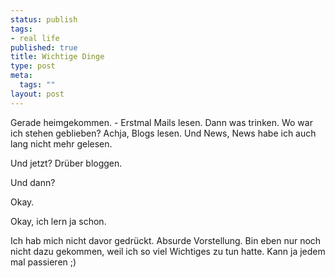 ```yaml
--- 
status: publish
tags: 
- real life
published: true
title: Wichtige Dinge
type: post
meta: 
  tags: ""
layout: post
---
```

Gerade heimgekommen. - Erstmal Mails lesen. Dann was trinken. Wo war ich stehen geblieben? Achja, Blogs lesen. Und News, News habe ich auch lang nicht mehr gelesen.

Und jetzt? Drüber bloggen.

Und dann?

Okay.

Okay, ich lern ja schon.

Ich hab mich nicht davor gedrückt. Absurde Vorstellung. Bin eben nur noch nicht dazu gekommen, weil ich so viel Wichtiges zu tun hatte. Kann ja jedem mal passieren ;)
